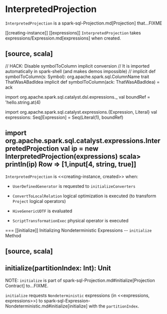 # InterpretedProjection

`InterpretedProjection` is a spark-sql-Projection.md[Projection] that...FIXME

[[creating-instance]]
[[expressions]]
`InterpretedProjection` takes expressions/Expression.md[expressions] when created.

[source, scala]
----
// HACK: Disable symbolToColumn implicit conversion
// It is imported automatically in spark-shell (and makes demos impossible)
// implicit def symbolToColumn(s: Symbol): org.apache.spark.sql.ColumnName
trait ThatWasABadIdea
implicit def symbolToColumn(ack: ThatWasABadIdea) = ack

import org.apache.spark.sql.catalyst.dsl.expressions._
val boundRef = 'hello.string.at(4)

import org.apache.spark.sql.catalyst.expressions.{Expression, Literal}
val expressions: Seq[Expression] = Seq(Literal(1), boundRef)

import org.apache.spark.sql.catalyst.expressions.InterpretedProjection
val ip = new InterpretedProjection(expressions)
scala> println(ip)
Row => [1,input[4, string, true]]
----

`InterpretedProjection` is <<creating-instance, created>> when:

* `UserDefinedGenerator` is requested to `initializeConverters`

* `ConvertToLocalRelation` logical optimization is executed (to transform `Project` logical operators)

* `HiveGenericUDTF` is evaluated

* `ScriptTransformationExec` physical operator is executed

=== [[initialize]] Initializing Nondeterministic Expressions -- `initialize` Method

[source, scala]
----
initialize(partitionIndex: Int): Unit
----

NOTE: `initialize` is part of spark-sql-Projection.md#initialize[Projection Contract] to...FIXME.

`initialize` requests `Nondeterministic` expressions (in <<expressions, expressions>>) to spark-sql-Expression-Nondeterministic.md#initialize[initialize] with the `partitionIndex`.
